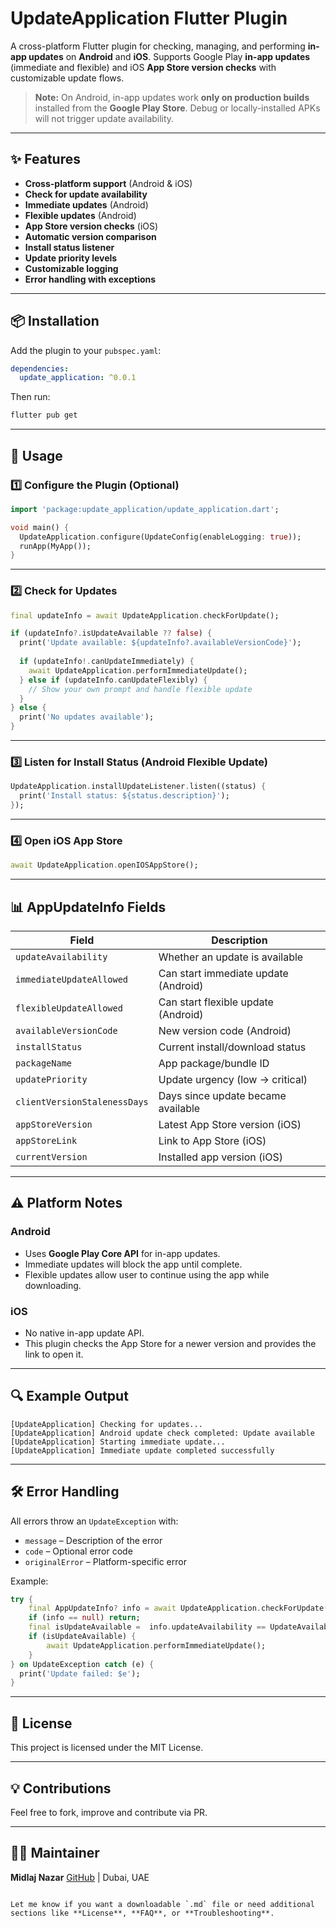 
# UpdateApplication Flutter Plugin

A cross-platform Flutter plugin for checking, managing, and performing **in-app updates** on **Android** and **iOS**.
Supports Google Play **in-app updates** (immediate and flexible) and iOS **App Store version checks** with customizable update flows.

> **Note:** On Android, in-app updates work **only on production builds** installed from the **Google Play Store**. Debug or locally-installed APKs will not trigger update availability.


---

## ✨ Features

* **Cross-platform support** (Android & iOS)
* **Check for update availability**
* **Immediate updates** (Android)
* **Flexible updates** (Android)
* **App Store version checks** (iOS)
* **Automatic version comparison**
* **Install status listener**
* **Update priority levels**
* **Customizable logging**
* **Error handling with exceptions**

---

## 📦 Installation

Add the plugin to your `pubspec.yaml`:

```yaml
dependencies:
  update_application: ^0.0.1
```

Then run:

```sh
flutter pub get
```

---

## 🚀 Usage

### 1️⃣ Configure the Plugin (Optional)

```dart
import 'package:update_application/update_application.dart';

void main() {
  UpdateApplication.configure(UpdateConfig(enableLogging: true));
  runApp(MyApp());
}
```

---

### 2️⃣ Check for Updates

```dart
final updateInfo = await UpdateApplication.checkForUpdate();

if (updateInfo?.isUpdateAvailable ?? false) {
  print('Update available: ${updateInfo?.availableVersionCode}');
  
  if (updateInfo!.canUpdateImmediately) {
    await UpdateApplication.performImmediateUpdate();
  } else if (updateInfo.canUpdateFlexibly) {
    // Show your own prompt and handle flexible update
  }
} else {
  print('No updates available');
}
```

---

### 3️⃣ Listen for Install Status (Android Flexible Update)

```dart
UpdateApplication.installUpdateListener.listen((status) {
  print('Install status: ${status.description}');
});
```

---

### 4️⃣ Open iOS App Store

```dart
await UpdateApplication.openIOSAppStore();
```

---

## 📊 AppUpdateInfo Fields

| Field                        | Description                          |
| ---------------------------- | ------------------------------------ |
| `updateAvailability`         | Whether an update is available       |
| `immediateUpdateAllowed`     | Can start immediate update (Android) |
| `flexibleUpdateAllowed`      | Can start flexible update (Android)  |
| `availableVersionCode`       | New version code (Android)           |
| `installStatus`              | Current install/download status      |
| `packageName`                | App package/bundle ID                |
| `updatePriority`             | Update urgency (low → critical)      |
| `clientVersionStalenessDays` | Days since update became available   |
| `appStoreVersion`            | Latest App Store version (iOS)       |
| `appStoreLink`               | Link to App Store (iOS)              |
| `currentVersion`             | Installed app version (iOS)          |

---

## ⚠️ Platform Notes

### **Android**

* Uses **Google Play Core API** for in-app updates.
* Immediate updates will block the app until complete.
* Flexible updates allow user to continue using the app while downloading.

### **iOS**

* No native in-app update API.
* This plugin checks the App Store for a newer version and provides the link to open it.

---

## 🔍 Example Output

```plaintext
[UpdateApplication] Checking for updates...
[UpdateApplication] Android update check completed: Update available
[UpdateApplication] Starting immediate update...
[UpdateApplication] Immediate update completed successfully
```

---

## 🛠 Error Handling

All errors throw an `UpdateException` with:

* `message` – Description of the error
* `code` – Optional error code
* `originalError` – Platform-specific error

Example:

```dart
try {
    final AppUpdateInfo? info = await UpdateApplication.checkForUpdate();
    if (info == null) return;
    final isUpdateAvailable =  info.updateAvailability == UpdateAvailability.updateAvailable;
    if (isUpdateAvailable) {
        await UpdateApplication.performImmediateUpdate();
    }
} on UpdateException catch (e) {
  print('Update failed: $e');
}
```

---

## 📜 License

This project is licensed under the MIT License.

---

## 💡 Contributions

Feel free to fork, improve and contribute via PR.

---

## 🧑‍💼 Maintainer

**Midlaj Nazar**
[GitHub](https://github.com/midhlajnazar) | Dubai, UAE

```

Let me know if you want a downloadable `.md` file or need additional sections like **License**, **FAQ**, or **Troubleshooting**.
```
